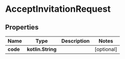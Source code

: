 
# AcceptInvitationRequest

## Properties
Name | Type | Description | Notes
------------ | ------------- | ------------- | -------------
**code** | **kotlin.String** |  |  [optional]



